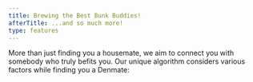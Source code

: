 ```yaml
---
title: Brewing the Best Bunk Buddies!
afterTitle: ...and so much more!
type: features
---
```


More than just finding you a housemate, we aim to connect you with somebody who truly befits you. Our unique algorithm considers various factors while finding you a Denmate:
